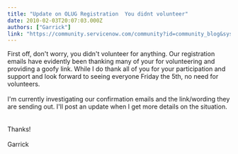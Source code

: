 ```yaml
---
title: "Update on OLUG Registration  You didnt volunteer"
date: 2010-02-03T20:07:03.000Z
authors: ["Garrick"]
link: "https://community.servicenow.com/community?id=community_blog&sys_id=019ceae1dbd0dbc01dcaf3231f9619e3"
---
```

<p>First off, don't worry, you didn't volunteer for anything. Our registration emails have evidently been thanking many of your for volunteering and providing a goofy link. While I do thank all of you for your participation and support and look forward to seeing everyone Friday the 5th, no need for volunteers. <br /><br />I'm currently investigating our confirmation emails and the link/wording they are sending out. I'll post an update when I get more details on the situation.<br /><br /><br />Thanks!<br /><br />Garrick</p>
